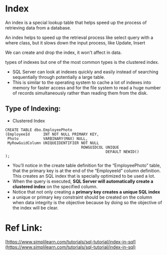 # Index

An index is a special lookup table that helps speed up the process of retrieving data from a database.

An index helps to speed up the retrieval process like select query with a where class, but it slows down the input process, like Update, Insert

We can create and drop the index, it won't affect in data.


types of indexes but one of the most common types is the clustered index.  
- SQL Server can look at indexes quickly and easily instead of searching sequentially through potentially a large table.
- This is similar to the operating system to cache a lot of indexes into memory for faster access and for the file system to read a huge number of records simultaneously rather than reading them from the disk.

## Type of Indexing:
- Clustered Index


```
CREATE TABLE dbo.EmployeePhoto
(EmployeeId      INT NOT NULL PRIMARY KEY, 
 Photo           VARBINARY(MAX) NULL, 
 MyRowGuidColumn UNIQUEIDENTIFIER NOT NULL
                                  ROWGUIDCOL UNIQUE
                                             DEFAULT NEWID()
);
```

- You’ll notice in the create table definition for the “EmployeePhoto” table, that the primary key is at the end of the “EmployeeId” column definition. This creates an SQL index that is specially optimized to be used a lot.
- When the query is executed, **SQL Server will automatically create a clustered index** on the specified column.
- Notice that not only creating a **primary key creates a unique SQL index**
- a unique or primary key constraint should be created on the column when data integrity is the objective because by doing so the objective of the index will be clear.

# Ref Link:
[https://www.simplilearn.com/tutorials/sql-tutorial/index-in-sql](https://www.simplilearn.com/tutorials/sql-tutorial/index-in-sql)
